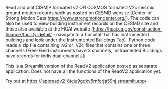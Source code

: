 Read and plot CISMIP formated v2 OR COSMOS formated V2c seismic ground motion records such as posted on CESMD website (Center of Strong Motion Data https://www.strongmotioncenter.org/). The code can also be used to view building instrument records on the CESMD site and those also available at the HCAI website (https://hcai.ca.gov/construction-finance/facility-detail/ - navigate to a hospital that has instrumented buildings and look under the Instrumented Buildings Tab). Python code reads a zip file containing .v2 or .V2c files that contains one or three channels (Free-Field instruments have 3 channels, Instrumented Buildings have records for individual channels.)

This is a Streamlit version of the ReadV2 application posted as separate application.  Does not have all the functions of the ReadV2 application yet.

Try out at https://appreadv2-8tcju9gckv5rnfcrja59nj.streamlit.app/
